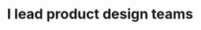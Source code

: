 ---
section: intro
title: I lead product design teams
description: Through the colourful prism of diversity.
action: Hire me
---